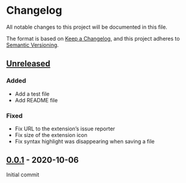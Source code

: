 # Changelog

All notable changes to this project will be documented in this file.

The format is based on [Keep a Changelog](https://keepachangelog.com/en/1.0.0/),
and this project adheres to [Semantic Versioning](https://semver.org/spec/v2.0.0.html).

## [Unreleased]

### Added

- Add a test file
- Add README file

### Fixed

- Fix URL to the extension’s issue reporter
- Fix size of the extension icon
- Fix syntax highlight was disappearing when saving a file

## [0.0.1] - 2020-10-06

Initial commit

[Unreleased]: https://github.com/alienlebarge/nunjucks.novaextension/compare/v0.0.1...HEAD
[0.0.1]: https://github.com/alienlebarge/nunjucks.novaextension/releases/tag/v0.0.1

